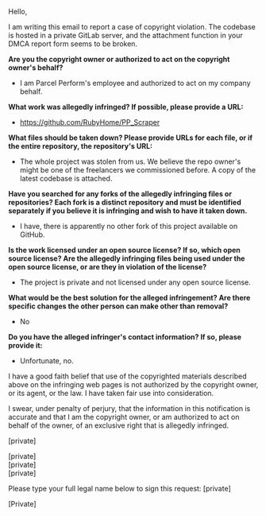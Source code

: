 Hello,

I am writing this email to report a case of copyright violation. The
codebase is hosted in a private GitLab server, and the attachment function
in your DMCA report form seems to be broken.

**Are you the copyright owner or authorized to act on the copyright owner's
behalf?**  

- I am Parcel Perform's employee and authorized to act on my company
behalf.

**What work was allegedly infringed? If possible, please provide a URL:**  

- https://github.com/RubyHome/PP_Scraper

**What files should be taken down? Please provide URLs for each file, or if
the entire repository, the repository's URL:**  

- The whole project was stolen from us. We believe the repo owner's
might be one of the freelancers we commissioned before. A copy of the
latest codebase is attached.

**Have you searched for any forks of the allegedly infringing files or
repositories? Each fork is a distinct repository and must be identified
separately if you believe it is infringing and wish to have it taken down.**  

- I have, there is apparently no other fork of this project available on
GitHub.

**Is the work licensed under an open source license? If so, which open source
license? Are the allegedly infringing files being used under the open
source license, or are they in violation of the license?**  

- The project is private and not licensed under any open source license.

**What would be the best solution for the alleged infringement? Are there
specific changes the other person can make other than removal?**  

- No

**Do you have the alleged infringer's contact information? If so, please
provide it:**  

- Unfortunate, no.

I have a good faith belief that use of the copyrighted materials described
above on the infringing web pages is not authorized by the copyright owner,
or its agent, or the law. I have taken fair use into consideration.

I swear, under penalty of perjury, that the information in this
notification is accurate and that I am the copyright owner, or am
authorized to act on behalf of the owner, of an exclusive right that is
allegedly infringed.

[private]

[private]  
[private]  
[private]  

Please type your full legal name below to sign this request:
[private]

[Private]

